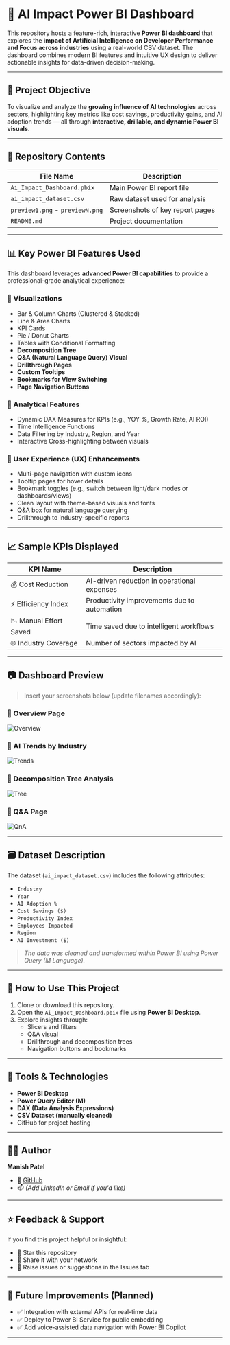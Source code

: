 # 🧠 AI Impact Power BI Dashboard

This repository hosts a feature-rich, interactive **Power BI dashboard** that explores the **impact of Artificial Intelligence on Developer Performance and Focus across industries** using a real-world CSV dataset. The dashboard combines modern BI features and intuitive UX design to deliver actionable insights for data-driven decision-making.

---

## 📌 Project Objective

To visualize and analyze the **growing influence of AI technologies** across sectors, highlighting key metrics like cost savings, productivity gains, and AI adoption trends — all through **interactive, drillable, and dynamic Power BI visuals**.

---

## 📁 Repository Contents

| File Name                     | Description |
|------------------------------|-------------|
| `Ai_Impact_Dashboard.pbix`   | Main Power BI report file |
| `ai_impact_dataset.csv`      | Raw dataset used for analysis |
| `preview1.png` - `previewN.png` | Screenshots of key report pages |
| `README.md`                  | Project documentation |

---

## 📊 Key Power BI Features Used

This dashboard leverages **advanced Power BI capabilities** to provide a professional-grade analytical experience:

### 🔷 Visualizations
- Bar & Column Charts (Clustered & Stacked)
- Line & Area Charts
- KPI Cards
- Pie / Donut Charts
- Tables with Conditional Formatting
- **Decomposition Tree**
- **Q&A (Natural Language Query) Visual**
- **Drillthrough Pages**
- **Custom Tooltips**
- **Bookmarks for View Switching**
- **Page Navigation Buttons**

### 🎯 Analytical Features
- Dynamic DAX Measures for KPIs (e.g., YOY %, Growth Rate, AI ROI)
- Time Intelligence Functions
- Data Filtering by Industry, Region, and Year
- Interactive Cross-highlighting between visuals

### 🧭 User Experience (UX) Enhancements
- Multi-page navigation with custom icons
- Tooltip pages for hover details
- Bookmark toggles (e.g., switch between light/dark modes or dashboards/views)
- Clean layout with theme-based visuals and fonts
- Q&A box for natural language querying
- Drillthrough to industry-specific reports

---

## 📈 Sample KPIs Displayed

| KPI Name              | Description                                  |
|-----------------------|----------------------------------------------|
| 💰 Cost Reduction     | AI-driven reduction in operational expenses  |
| ⚡ Efficiency Index   | Productivity improvements due to automation  |
| 📉 Manual Effort Saved| Time saved due to intelligent workflows      |
| 🌐 Industry Coverage  | Number of sectors impacted by AI             |

---

## 📷 Dashboard Preview

> Insert your screenshots below (update filenames accordingly):

### 📍 Overview Page
![Overview](preview1.png)

### 📍 AI Trends by Industry
![Trends](preview2.png)

### 📍 Decomposition Tree Analysis
![Tree](preview3.png)

### 📍 Q&A Page
![QnA](preview4.png)

---

## 🗃️ Dataset Description

The dataset (`ai_impact_dataset.csv`) includes the following attributes:

- `Industry`  
- `Year`  
- `AI Adoption %`  
- `Cost Savings ($)`  
- `Productivity Index`  
- `Employees Impacted`  
- `Region`  
- `AI Investment ($)`  

> *The data was cleaned and transformed within Power BI using Power Query (M Language).*

---

## 🚀 How to Use This Project

1. Clone or download this repository.
2. Open the `Ai_Impact_Dashboard.pbix` file using **Power BI Desktop**.
3. Explore insights through:
   - Slicers and filters
   - Q&A visual
   - Drillthrough and decomposition trees
   - Navigation buttons and bookmarks

---

## 🔧 Tools & Technologies

- **Power BI Desktop**
- **Power Query Editor (M)**
- **DAX (Data Analysis Expressions)**
- **CSV Dataset (manually cleaned)**
- GitHub for project hosting

---

## 👨‍💻 Author

**Manish Patel**

- 🔗 [GitHub](https://github.com/mp-patel04)
- 📫 *(Add LinkedIn or Email if you'd like)*

---

## ⭐ Feedback & Support

If you find this project helpful or insightful:
- 🌟 Star this repository
- 🔄 Share it with your network
- 💬 Raise issues or suggestions in the Issues tab

---

## 📌 Future Improvements (Planned)

- ✅ Integration with external APIs for real-time data
- ✅ Deploy to Power BI Service for public embedding
- ✅ Add voice-assisted data navigation with Power BI Copilot

---

